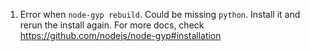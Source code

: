 


1. Error when `node-gyp rebuild`.
 Could be missing `python`. Install it and rerun the install again. 
 For more docs, check https://github.com/nodejs/node-gyp#installation